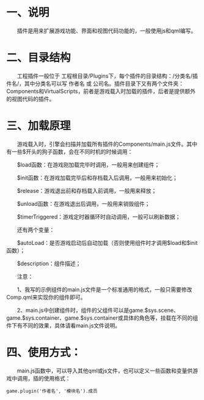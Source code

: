 # 一、说明

&emsp;&emsp;插件是用来扩展游戏功能、界面和视图代码功能的，一般使用js和qml编写。

# 二、目录结构

&emsp;&emsp;工程插件一般位于 工程根目录/Plugins下，每个插件的目录结构：/分类名/插件名/，其中分类名可以写 作者名 或 公司名。插件目录下又有两个文件夹：Components和VirtualScripts，前者是游戏载入时加载的插件，后者是提供额外的视图代码的插件。

# 三、加载原理

&emsp;&emsp;游戏载入时，引擎会扫描并加载所有插件的Components/main.js文件。其中有一些$开头的狗子函数，会在不同时机的时候调用：

&emsp;&emsp;$load函数：在游戏刚加载完毕时调用，一般用来创建组件；

&emsp;&emsp;$init函数：在游戏加载完毕后和存档载入后调用，一般用来初始化；

&emsp;&emsp;$release：游戏退出前和存档载入前调用，一般用来释放；

&emsp;&emsp;$unload函数：在游戏退出后调用，一般用来销毁组件；

&emsp;&emsp;$timerTriggered：游戏定时器循环时自动调用，一般可以刷新数据；

&emsp;&emsp;还有两个变量：

&emsp;&emsp;$autoLoad：是否游戏启动后自动加载（否则使用组件时才调用\$load和\$init函数）；

&emsp;&emsp;$description：组件描述；

&emsp;&emsp;注意：

&emsp;&emsp;1、我写的示例组件的main.js文件是一个标准通用的格式，一般只需要修改Comp.qml来实现你的组件即可。

&emsp;&emsp;2、main.js中创建组件时，组件的父组件可以是game.\$sys.scene、game.\$sys.container、game.$sys.container或具体的角色等，挂载在不同的组件下有不同的效果，具体请看main.js文件说明。

# 四、使用方式：

&emsp;&emsp;main.js函数中，可以导入其他qml或js文件，也可以定义一些函数和变量供游戏中调用，插的使用格式：

`game.plugin('作者名', '模块名').成员`
